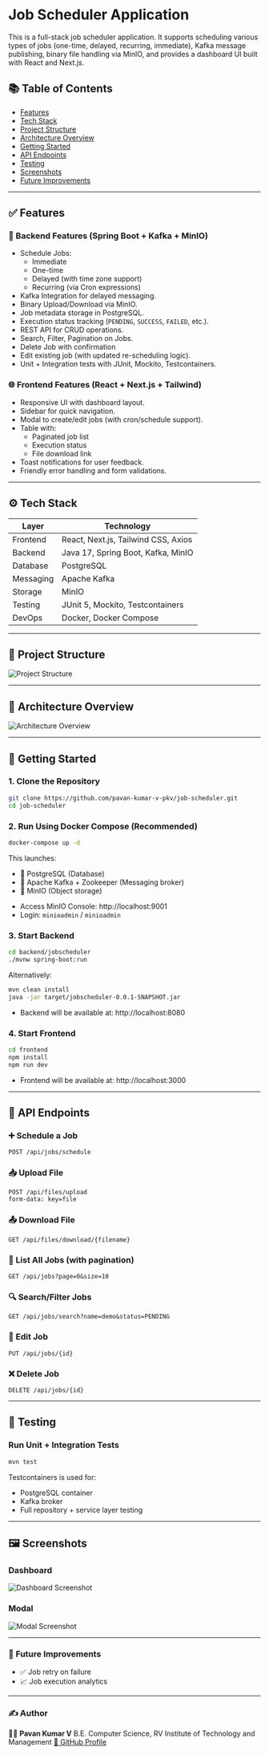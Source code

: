 # Job Scheduler Application

This is a full-stack job scheduler application. It supports scheduling various types of jobs (one-time, delayed, recurring, immediate), Kafka message publishing, binary file handling via MinIO, and provides a dashboard UI built with React and Next.js.

## 📚 Table of Contents

- [Features](#features)
- [Tech Stack](#tech-stack)
- [Project Structure](#project-structure)
- [Architecture Overview](#architecture-overview)
- [Getting Started](#getting-started)
- [API Endpoints](#api-endpoints)
- [Testing](#testing)
- [Screenshots](#screenshots)
- [Future Improvements](#future-improvements)

---

## ✅ Features

### 🔧 Backend Features (Spring Boot + Kafka + MinIO)

- Schedule Jobs:
    - Immediate
    - One-time
    - Delayed (with time zone support)
    - Recurring (via Cron expressions)
- Kafka Integration for delayed messaging.
- Binary Upload/Download via MinIO.
- Job metadata storage in PostgreSQL.
- Execution status tracking (`PENDING`, `SUCCESS`, `FAILED`, etc.).
- REST API for CRUD operations.
- Search, Filter, Pagination on Jobs.
- Delete Job with confirmation
- Edit existing job (with updated re-scheduling logic).
- Unit + Integration tests with JUnit, Mockito, Testcontainers.

### 🌐 Frontend Features (React + Next.js + Tailwind)

- Responsive UI with dashboard layout.
- Sidebar for quick navigation.
- Modal to create/edit jobs (with cron/schedule support).
- Table with:
    - Paginated job list
    - Execution status
    - File download link
- Toast notifications for user feedback.
- Friendly error handling and form validations.

---

## ⚙️ Tech Stack

| Layer      | Technology                           |
|------------|--------------------------------------|
| Frontend   | React, Next.js, Tailwind CSS, Axios  |
| Backend    | Java 17, Spring Boot, Kafka, MinIO   |
| Database   | PostgreSQL                           |
| Messaging  | Apache Kafka                         |
| Storage    | MinIO                                |
| Testing    | JUnit 5, Mockito, Testcontainers     |
| DevOps     | Docker, Docker Compose               |

---

## 📁 Project Structure

![Project Structure](./screenshots/project_structure.png "Project Structure")

---

## 🧱 Architecture Overview

![Architecture Overview](./screenshots/architecture_overview.png "Architecture Overview")

---

## 🚀 Getting Started

### 1. Clone the Repository

```bash
git clone https://github.com/pavan-kumar-v-pkv/job-scheduler.git
cd job-scheduler
```

### 2. Run Using Docker Compose (Recommended)

```bash
docker-compose up -d
```

This launches:
* 🐘 PostgreSQL (Database)
* 🐳 Apache Kafka + Zookeeper (Messaging broker)
* 💾 MinIO (Object storage)

- Access MinIO Console: http://localhost:9001
- Login: `minioadmin` / `minioadmin`

### 3. Start Backend

```bash
cd backend/jobscheduler
./mvnw spring-boot:run
```

Alternatively:

```bash
mvn clean install
java -jar target/jobscheduler-0.0.1-SNAPSHOT.jar
```

- Backend will be available at: http://localhost:8080

### 4. Start Frontend

```bash
cd frontend
npm install
npm run dev
```

- Frontend will be available at: http://localhost:3000

---

## 🔌 API Endpoints

### ➕ Schedule a Job

```http
POST /api/jobs/schedule
```

### 📥 Upload File

```http
POST /api/files/upload
form-data: key=file
```

### 📤 Download File

```http
GET /api/files/download/{filename}
```

### 📃 List All Jobs (with pagination)

```http
GET /api/jobs?page=0&size=10
```

### 🔍 Search/Filter Jobs

```http
GET /api/jobs/search?name=demo&status=PENDING
```

### 📝 Edit Job

```http
PUT /api/jobs/{id}
```

### ❌ Delete Job

```http
DELETE /api/jobs/{id}
```

---

## 🧪 Testing

### Run Unit + Integration Tests

```bash
mvn test
```
Testcontainers is used for:
* PostgreSQL container
* Kafka broker
* Full repository + service layer testing

---

## 🖼️ Screenshots

### Dashboard
![Dashboard Screenshot](./screenshots/dashboard.png "Job Scheduler Dashboard")

### Modal
![Modal Screenshot](./screenshots/modal.png "Job Scheduler Modal")

---

### 🔮 Future Improvements

* ✅ Job retry on failure
* 📈 Job execution analytics

---

### ✍️ Author

👨‍💻 **Pavan Kumar V**
B.E. Computer Science, RV Institute of Technology and Management
[🔗 GitHub Profile](https://github.com/pkv-woodstock)